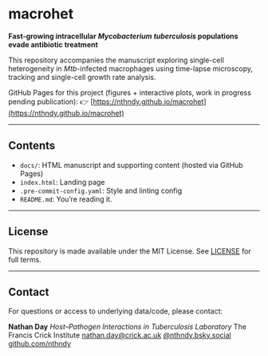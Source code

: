 # macrohet

**Fast-growing intracellular _Mycobacterium tuberculosis_ populations evade antibiotic treatment**

This repository accompanies the manuscript exploring single-cell heterogeneity in _Mtb_-infected macrophages using time-lapse microscopy, tracking and single-cell growth rate analysis.

GitHub Pages for this project (figures + interactive plots, work in progress pending publication):
👉 [https://nthndy.github.io/macrohet](https://nthndy.github.io/macrohet)

---

## Contents

- `docs/`: HTML manuscript and supporting content (hosted via GitHub Pages)
- `index.html`: Landing page
- `.pre-commit-config.yaml`: Style and linting config
- `README.md`: You’re reading it.

---

## License

This repository is made available under the MIT License. See [LICENSE](LICENSE) for full terms.

---

## Contact

For questions or access to underlying data/code, please contact:

**Nathan Day**
_Host–Pathogen Interactions in Tuberculosis Laboratory_
The Francis Crick Institute
nathan.day@crick.ac.uk
[@nthndy.bsky.social](https://bsky.app/profile/nthndy.bsky.social)
[github.com/nthndy](https://github.com/nthndy)
